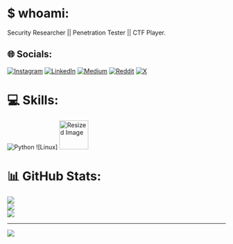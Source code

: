 # $ whoami:
Security Researcher || Penetration Tester || CTF Player.


## 🌐 Socials:
[![Instagram](https://img.shields.io/badge/Instagram-%23E4405F.svg?logo=Instagram&logoColor=white)](https://instagram.com/0xindranil) [![LinkedIn](https://img.shields.io/badge/LinkedIn-%230077B5.svg?logo=linkedin&logoColor=white)](https://linkedin.com/in/indranil-sen-a1888a256) [![Medium](https://img.shields.io/badge/Medium-12100E?logo=medium&logoColor=white)](https://medium.com/@HckN1L) [![Reddit](https://img.shields.io/badge/Reddit-%23FF4500.svg?logo=Reddit&logoColor=white)](https://reddit.com/user/HckN1L) [![X](https://img.shields.io/badge/X-black.svg?logo=X&logoColor=white)](https://x.com/HckN1L) 

# 💻 Skills:
![Python](https://img.shields.io/badge/python-3670A0?style=plastic&logo=python&logoColor=ffdd54) ![Linux] <img src="https://www.google.com/url?sa=i&url=https%3A%2F%2Fin.pinterest.com%2Fpin%2Flinux-kali-sticker-sticker-for-sale-by-developerfriday-in-2023--180003317585927867%2F&psig=AOvVaw0WGYDxxJRtHmhL5sK5jbGn&ust=1725379916511000&source=images&cd=vfe&opi=89978449&ved=0CBQQjRxqFwoTCPj2uJ3TpIgDFQAAAAAdAAAAABAE" alt="Resized Image" width="67" height="67">

# 📊 GitHub Stats:
![](https://github-readme-stats.vercel.app/api?username=HckN1L&theme=dark&hide_border=false&include_all_commits=true&count_private=true)<br/>
![](https://github-readme-streak-stats.herokuapp.com/?user=HckN1L&theme=dark&hide_border=false)<br/>
![](https://github-readme-stats.vercel.app/api/top-langs/?username=HckN1L&theme=dark&hide_border=false&include_all_commits=true&count_private=true&layout=compact)

---
[![](https://visitcount.itsvg.in/api?id=HckN1L&icon=0&color=0)](https://visitcount.itsvg.in)

<!-- Proudly created with GPRM ( https://gprm.itsvg.in ) -->

